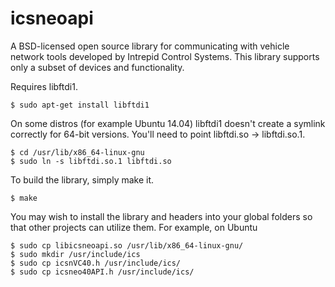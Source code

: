 icsneoapi
=========

A BSD-licensed open source library for communicating with vehicle network tools developed by Intrepid Control Systems. This library supports only a subset of devices and functionality.

Requires libftdi1.

```
$ sudo apt-get install libftdi1
```

On some distros (for example Ubuntu 14.04) libftdi1 doesn't create a symlink correctly for 64-bit versions. 
You'll need to point libftdi.so -> libftdi.so.1.

```
$ cd /usr/lib/x86_64-linux-gnu
$ sudo ln -s libftdi.so.1 libftdi.so
```

To build the library, simply make it.

```
$ make
```

You may wish to install the library and headers into your global folders so that other projects can utilize them. For example, on Ubuntu

```
$ sudo cp libicsneoapi.so /usr/lib/x86_64-linux-gnu/
$ sudo mkdir /usr/include/ics
$ sudo cp icsnVC40.h /usr/include/ics/
$ sudo cp icsneo40API.h /usr/include/ics/
```
